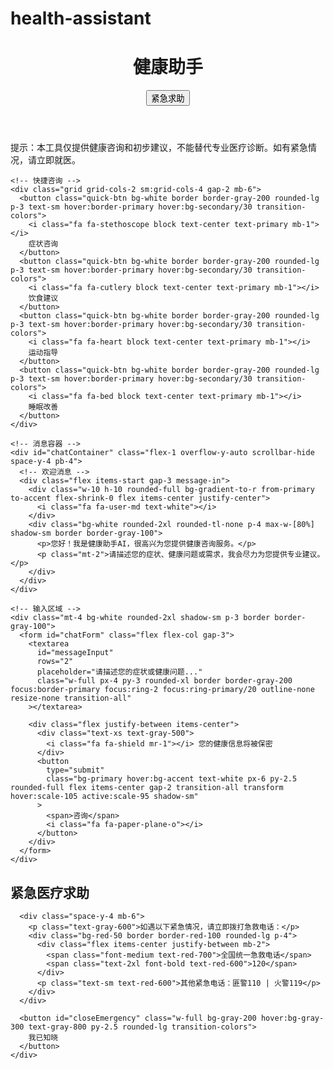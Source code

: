 # health-assistant
<!DOCTYPE html>
<html lang="zh-CN">
<head>
  <meta charset="UTF-8">
  <meta name="viewport" content="width=device-width, initial-scale=1.0">
  <title>健康助手 - AI健康咨询</title>
  <script src="https://cdn.tailwindcss.com"></script>
  <link href="https://cdn.jsdelivr.net/npm/font-awesome@4.7.0/css/font-awesome.min.css" rel="stylesheet">
  
  <!-- 配置Tailwind -->
  <script>
    tailwind.config = {
      theme: {
        extend: {
          colors: {
            primary: '#10B981',
            secondary: '#D1FAE5',
            accent: '#059669',
          },
        },
      }
    }
  </script>
  
  <style type="text/tailwindcss">
    @layer utilities {
      .scrollbar-hide {
        scrollbar-width: none;
        -ms-overflow-style: none;
      }
      .scrollbar-hide::-webkit-scrollbar { display: none; }
      .message-in { animation: slideInLeft 0.3s ease-out; }
      .message-out { animation: slideInRight 0.3s ease-out; }
      .pulse-light { animation: pulseLight 2s infinite; }
    }
    @keyframes slideInLeft { from { transform: translateX(-10px); opacity: 0; } to { transform: translateX(0); opacity: 1; } }
    @keyframes slideInRight { from { transform: translateX(10px); opacity: 0; } to { transform: translateX(0); opacity: 1; } }
    @keyframes pulseLight { 0%, 100% { opacity: 1; } 50% { opacity: 0.7; } }
  </style>
</head>
<body class="bg-gray-50 min-h-screen font-sans text-gray-800">
  <!-- 顶部导航 -->
  <header class="bg-white shadow-sm sticky top-0 z-50">
    <div class="max-w-2xl mx-auto px-4 py-3 flex justify-between items-center">
      <div class="flex items-center gap-3">
        <div class="w-10 h-10 rounded-full bg-gradient-to-r from-primary to-accent flex items-center justify-center">
          <i class="fa fa-heartbeat text-white text-xl"></i>
        </div>
        <h1 class="text-xl font-bold text-gray-800">健康助手</h1>
      </div>
      <button id="emergencyBtn" class="text-red-500 hover:text-red-600 text-sm flex items-center gap-1">
        <i class="fa fa-ambulance"></i> 紧急求助
      </button>
    </div>
  </header>

  <!-- 主要内容区 -->
  <main class="max-w-2xl mx-auto px-4 py-6 flex-1 flex flex-col h-[calc(100vh-130px)]">
    <!-- 提示条 -->
    <div class="bg-secondary/70 border border-primary/20 text-accent text-sm rounded-lg p-3 mb-4 flex items-center gap-2">
      <i class="fa fa-info-circle"></i>
      <p>提示：本工具仅提供健康咨询和初步建议，不能替代专业医疗诊断。如有紧急情况，请立即就医。</p>
    </div>
    
    <!-- 快捷咨询 -->
    <div class="grid grid-cols-2 sm:grid-cols-4 gap-2 mb-6">
      <button class="quick-btn bg-white border border-gray-200 rounded-lg p-3 text-sm hover:border-primary hover:bg-secondary/30 transition-colors">
        <i class="fa fa-stethoscope block text-center text-primary mb-1"></i>
        症状咨询
      </button>
      <button class="quick-btn bg-white border border-gray-200 rounded-lg p-3 text-sm hover:border-primary hover:bg-secondary/30 transition-colors">
        <i class="fa fa-cutlery block text-center text-primary mb-1"></i>
        饮食建议
      </button>
      <button class="quick-btn bg-white border border-gray-200 rounded-lg p-3 text-sm hover:border-primary hover:bg-secondary/30 transition-colors">
        <i class="fa fa-heart block text-center text-primary mb-1"></i>
        运动指导
      </button>
      <button class="quick-btn bg-white border border-gray-200 rounded-lg p-3 text-sm hover:border-primary hover:bg-secondary/30 transition-colors">
        <i class="fa fa-bed block text-center text-primary mb-1"></i>
        睡眠改善
      </button>
    </div>

    <!-- 消息容器 -->
    <div id="chatContainer" class="flex-1 overflow-y-auto scrollbar-hide space-y-4 pb-4">
      <!-- 欢迎消息 -->
      <div class="flex items-start gap-3 message-in">
        <div class="w-10 h-10 rounded-full bg-gradient-to-r from-primary to-accent flex-shrink-0 flex items-center justify-center">
          <i class="fa fa-user-md text-white"></i>
        </div>
        <div class="bg-white rounded-2xl rounded-tl-none p-4 max-w-[80%] shadow-sm border border-gray-100">
          <p>您好！我是健康助手AI，很高兴为您提供健康咨询服务。</p>
          <p class="mt-2">请描述您的症状、健康问题或需求，我会尽力为您提供专业建议。</p>
        </div>
      </div>
    </div>

    <!-- 输入区域 -->
    <div class="mt-4 bg-white rounded-2xl shadow-sm p-3 border border-gray-100">
      <form id="chatForm" class="flex flex-col gap-3">
        <textarea 
          id="messageInput" 
          rows="2" 
          placeholder="请描述您的症状或健康问题..." 
          class="w-full px-4 py-3 rounded-xl border border-gray-200 focus:border-primary focus:ring-2 focus:ring-primary/20 outline-none resize-none transition-all"
        ></textarea>
        
        <div class="flex justify-between items-center">
          <div class="text-xs text-gray-500">
            <i class="fa fa-shield mr-1"></i> 您的健康信息将被保密
          </div>
          <button 
            type="submit" 
            class="bg-primary hover:bg-accent text-white px-6 py-2.5 rounded-full flex items-center gap-2 transition-all transform hover:scale-105 active:scale-95 shadow-sm"
          >
            <span>咨询</span>
            <i class="fa fa-paper-plane-o"></i>
          </button>
        </div>
      </form>
    </div>
  </main>

  <!-- 紧急求助弹窗 -->
  <div id="emergencyModal" class="fixed inset-0 bg-black/50 z-50 flex items-center justify-center hidden">
    <div class="bg-white rounded-2xl p-6 w-full max-w-md mx-4">
      <div class="text-center mb-4">
        <div class="w-16 h-16 rounded-full bg-red-100 text-red-500 mx-auto flex items-center justify-center mb-3">
          <i class="fa fa-ambulance text-2xl"></i>
        </div>
        <h2 class="text-xl font-bold text-gray-800">紧急医疗求助</h2>
      </div>
      
      <div class="space-y-4 mb-6">
        <p class="text-gray-600">如遇以下紧急情况，请立即拨打急救电话：</p>
        <div class="bg-red-50 border border-red-100 rounded-lg p-4">
          <div class="flex items-center justify-between mb-2">
            <span class="font-medium text-red-700">全国统一急救电话</span>
            <span class="text-2xl font-bold text-red-600">120</span>
          </div>
          <p class="text-sm text-red-600">其他紧急电话：匪警110 | 火警119</p>
        </div>
      </div>
      
      <button id="closeEmergency" class="w-full bg-gray-200 hover:bg-gray-300 text-gray-800 py-2.5 rounded-lg transition-colors">
        我已知晓
      </button>
    </div>
  </div>

  <script>
    // DOM元素
    const chatContainer = document.getElementById('chatContainer');
    const chatForm = document.getElementById('chatForm');
    const messageInput = document.getElementById('messageInput');
    const emergencyBtn = document.getElementById('emergencyBtn');
    const emergencyModal = document.getElementById('emergencyModal');
    const closeEmergency = document.getElementById('closeEmergency');
    const quickBtns = document.querySelectorAll('.quick-btn');
    
    // 状态变量
    let isProcessing = false;
    let chatHistory = [];
    // 已更新为您提供的最新API密钥
    const API_KEY = 'af76bb71da944559971aa52a302f80c5.uHqYFZjYOUo0NTqA';
    
    // 添加消息到聊天界面
    function addMessage(content, isUser) {
      const messageDiv = document.createElement('div');
      messageDiv.className = `flex items-start gap-3 ${isUser ? 'message-out justify-end' : 'message-in'}`;
      
      const avatar = document.createElement('div');
      avatar.className = isUser 
        ? 'w-10 h-10 rounded-full bg-gray-200 flex-shrink-0 flex items-center justify-center'
        : 'w-10 h-10 rounded-full bg-gradient-to-r from-primary to-accent flex-shrink-0 flex items-center justify-center';
      
      avatar.innerHTML = isUser ? '<i class="fa fa-user text-gray-600"></i>' : '<i class="fa fa-user-md text-white"></i>';
      
      const bubble = document.createElement('div');
      bubble.className = isUser
        ? 'bg-primary text-white rounded-2xl rounded-tr-none p-4 max-w-[80%] shadow-sm'
        : 'bg-white rounded-2xl rounded-tl-none p-4 max-w-[80%] shadow-sm border border-gray-100';
      
      // 格式化消息内容
      bubble.innerHTML = content
        .replace(/\n/g, '<br>')
        .replace(/\* (.*?)(?=\*|$)/g, '<li class="ml-4 list-disc">$1</li>')
        .replace(/<\/li><li/g, '</li><br><li');
      
      if (bubble.innerHTML.includes('<li')) {
        bubble.innerHTML = `<ul>${bubble.innerHTML}</ul>`;
      }
      
      if (isUser) {
        messageDiv.appendChild(bubble);
        messageDiv.appendChild(avatar);
      } else {
        messageDiv.appendChild(avatar);
        messageDiv.appendChild(bubble);
      }
      
      chatContainer.appendChild(messageDiv);
      chatContainer.scrollTop = chatContainer.scrollHeight;
      chatHistory.push({ role: isUser ? 'user' : 'assistant', content });
      
      // 限制历史记录长度
      if (chatHistory.length > 20) chatHistory = chatHistory.slice(-20);
    }
    
    // 添加正在输入提示
    function addTypingIndicator() {
      const typingDiv = document.createElement('div');
      typingDiv.id = 'typingIndicator';
      typingDiv.className = `flex items-start gap-3 message-in`;
      
      typingDiv.innerHTML = `
        <div class="w-10 h-10 rounded-full bg-gradient-to-r from-primary to-accent flex-shrink-0 flex items-center justify-center">
          <i class="fa fa-user-md text-white"></i>
        </div>
        <div class="bg-white rounded-2xl rounded-tl-none p-4 max-w-[80%] shadow-sm border border-gray-100">
          <div class="flex space-x-2">
            <div class="w-2 h-2 rounded-full bg-gray-400 pulse-light"></div>
            <div class="w-2 h-2 rounded-full bg-gray-400 pulse-light" style="animation-delay: 0.2s"></div>
            <div class="w-2 h-2 rounded-full bg-gray-400 pulse-light" style="animation-delay: 0.4s"></div>
          </div>
        </div>
      `;
      
      chatContainer.appendChild(typingDiv);
      chatContainer.scrollTop = chatContainer.scrollHeight;
    }
    
    // 移除正在输入提示
    function removeTypingIndicator() {
      const typing = document.getElementById('typingIndicator');
      if (typing) typing.remove();
    }
    
    // 调用智谱AI API（使用最新密钥）
    async function callZhipuAI(message) {
      try {
        // 构建完整消息
        const messages = [
          { 
            role: 'system', 
            content: `你是一位专业的健康顾问AI，提供全面详细的健康建议。回答应包含：
1. 对问题的初步分析
2. 实用建议或应对措施
3. 明确的就医提示（说明哪些情况需要及时就医）
4. 免责声明："请注意，以上信息仅供参考，不能替代专业医疗诊断和治疗。"
请用中文回复，语气专业且关怀。` 
          },
          ...chatHistory,
          { role: 'user', content: message }
        ];
        
        const response = await fetch('https://open.bigmodel.cn/api/paas/v4/chat/completions', {
          method: 'POST',
          headers: {
            'Content-Type': 'application/json',
            'Authorization': `Bearer ${API_KEY}` // 使用最新API密钥
          },
          body: JSON.stringify({
            model: 'glm-4',
            messages: messages,
            temperature: 0.6,
            stream: false
          })
        });
        
        if (!response.ok) {
          const error = await response.json().catch(() => ({}));
          throw new Error(error.error?.message || `请求失败: ${response.status}`);
        }
        
        const data = await response.json();
        return data.choices[0].message.content;
      } catch (error) {
        console.error('API错误:', error);
        return `抱歉，咨询过程中出现错误: ${error.message}。请稍后再试。`;
      }
    }
    
    // 处理发送消息
    async function handleSendMessage(e) {
      e.preventDefault();
      
      const message = messageInput.value.trim();
      if (!message || isProcessing) return;
      
      // 清空输入框
      messageInput.value = '';
      messageInput.style.height = 'auto';
      
      // 添加用户消息
      addMessage(message, true);
      
      // 设置处理状态
      isProcessing = true;
      const submitBtn = chatForm.querySelector('button');
      submitBtn.disabled = true;
      submitBtn.classList.add('opacity-70', 'cursor-not-allowed');
      
      // 显示正在输入
      addTypingIndicator();
      
      try {
        // 调用API
        const reply = await callZhipuAI(message);
        
        // 移除输入提示
        removeTypingIndicator();
        
        // 添加回复
        if (reply) {
          addMessage(reply, false);
        }
      } finally {
        // 重置状态
        isProcessing = false;
        submitBtn.disabled = false;
        submitBtn.classList.remove('opacity-70', 'cursor-not-allowed');
      }
    }
    
    // 快捷按钮点击事件
    quickBtns.forEach(btn => {
      btn.addEventListener('click', () => {
        const text = btn.textContent.trim();
        switch(text) {
          case '症状咨询':
            messageInput.value = '我想咨询一些症状问题：';
            break;
          case '饮食建议':
            messageInput.value = '请给我一些关于饮食健康的建议：';
            break;
          case '运动指导':
            messageInput.value = '我需要一些适合我的运动指导：';
            break;
          case '睡眠改善':
            messageInput.value = '我有睡眠方面的问题，希望得到改善建议：';
            break;
        }
        messageInput.focus();
        messageInput.style.height = 'auto';
        messageInput.style.height = `${messageInput.scrollHeight}px`;
      });
    });
    
    // 事件监听
    chatForm.addEventListener('submit', handleSendMessage);
    emergencyBtn.addEventListener('click', () => emergencyModal.classList.remove('hidden'));
    closeEmergency.addEventListener('click', () => emergencyModal.classList.add('hidden'));
    emergencyModal.addEventListener('click', (e) => {
      if (e.target === emergencyModal) emergencyModal.classList.add('hidden');
    });
    
    // 输入框自动调整高度
    messageInput.addEventListener('input', () => {
      messageInput.style.height = 'auto';
      const maxHeight = 150;
      if (messageInput.scrollHeight > maxHeight) {
        messageInput.style.height = `${maxHeight}px`;
        messageInput.style.overflowY = 'auto';
      } else {
        messageInput.style.height = `${messageInput.scrollHeight}px`;
        messageInput.style.overflowY = 'hidden';
      }
    });
    
    // 按Enter发送消息
    messageInput.addEventListener('keydown', (e) => {
      if (e.key === 'Enter' && !e.shiftKey) {
        e.preventDefault();
        chatForm.dispatchEvent(new Event('submit'));
      }
    });
    
    // 初始化
    messageInput.style.height = `${messageInput.scrollHeight}px`;
  </script>
</body>
</html>
